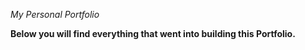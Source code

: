 _My Personal Portfolio_

**Below you will find everything that went into building this Portfolio.**
